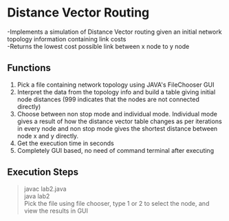 # Distance Vector Routing
-Implements a simulation of Distance Vector routing given an initial network topology information containing link costs <br>
-Returns the lowest cost possible link between x node to y node

## Functions

1. Pick a file containing network topology using JAVA's FileChooser GUI
2. Interpret the data from the topology info and build a table giving initial node distances (999 indicates that the nodes are not connected directly)
3. Choose between non stop mode and individual mode. Individual mode gives a result of how the distance vector table changes as per iterations in every node and non stop mode gives the shortest distance between node x and y directly.
4. Get the execution time in seconds
5. Completely GUI based, no need of command terminal after executing

## Execution Steps

> javac lab2.java <br>
> java lab2 <br>
> Pick the file using file chooser, type 1 or 2 to select the node, and view the results in GUI
